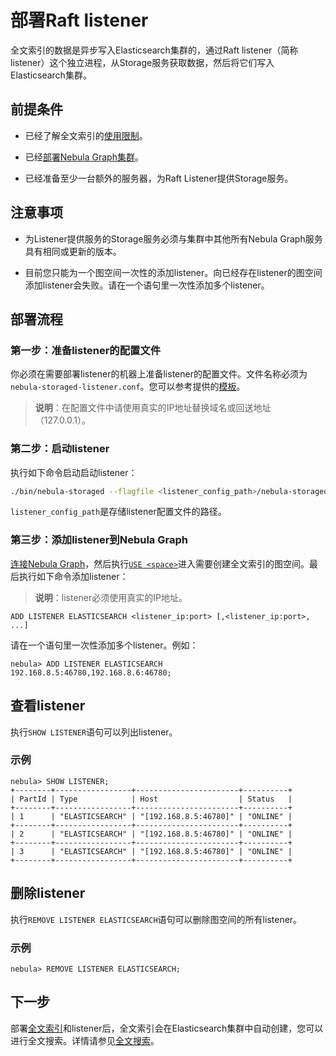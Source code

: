# 部署Raft listener

全文索引的数据是异步写入Elasticsearch集群的，通过Raft listener（简称listener）这个独立进程，从Storage服务获取数据，然后将它们写入Elasticsearch集群。

## 前提条件

- 已经了解全文索引的[使用限制](../../4.deployment-and-installation/6.deploy-text-based-index/1.text-based-index-restrictions.md)。

- 已经[部署Nebula Graph集群](../deploy-nebula-graph-cluster.md)。

- 已经准备至少一台额外的服务器，为Raft Listener提供Storage服务。

## 注意事项

- 为Listener提供服务的Storage服务必须与集群中其他所有Nebula Graph服务具有相同或更新的版本。

- 目前您只能为一个图空间一次性的添加listener。向已经存在listener的图空间添加listener会失败。请在一个语句里一次性添加多个listener。

## 部署流程

### 第一步：准备listener的配置文件

你必须在需要部署listener的机器上准备listener的配置文件。文件名称必须为`nebula-storaged-listener.conf`。您可以参考提供的[模板](https://github.com/vesoft-inc/nebula-storage/blob/master/conf/nebula-storaged-listener.conf.production)。

>**说明**：在配置文件中请使用真实的IP地址替换域名或回送地址（127.0.0.1）。

### 第二步：启动listener

执行如下命令启动启动listener：

```bash
./bin/nebula-storaged --flagfile <listener_config_path>/nebula-storaged-listener.conf
```

`listener_config_path`是存储listener配置文件的路径。

### 第三步：添加listener到Nebula Graph

[连接Nebula Graph](../../2.quick-start/3.connect-to-nebula-graph.md)，然后执行[`USE <space>`](../../3.ngql-guide/9.space-statements/2.use-space.md)进入需要创建全文索引的图空间。最后执行如下命令添加listener：

>**说明**：listener必须使用真实的IP地址。

```ngql
ADD LISTENER ELASTICSEARCH <listener_ip:port> [,<listener_ip:port>, ...]
```

请在一个语句里一次性添加多个listener。例如：

```ngql
nebula> ADD LISTENER ELASTICSEARCH 192.168.8.5:46780,192.168.8.6:46780;
```

## 查看listener

执行`SHOW LISTENER`语句可以列出listener。

### 示例

```ngql
nebula> SHOW LISTENER;
+--------+-----------------+-----------------------+----------+
| PartId | Type            | Host                  | Status   |
+--------+-----------------+-----------------------+----------+
| 1      | "ELASTICSEARCH" | "[192.168.8.5:46780]" | "ONLINE" |
+--------+-----------------+-----------------------+----------+
| 2      | "ELASTICSEARCH" | "[192.168.8.5:46780]" | "ONLINE" |
+--------+-----------------+-----------------------+----------+
| 3      | "ELASTICSEARCH" | "[192.168.8.5:46780]" | "ONLINE" |
+--------+-----------------+-----------------------+----------+
```

## 删除listener

执行`REMOVE LISTENER ELASTICSEARCH`语句可以删除图空间的所有listener。

### 示例

```ngql
nebula> REMOVE LISTENER ELASTICSEARCH;
```

## 下一步

部署[全文索引](2.deploy-es.md)和listener后，全文索引会在Elasticsearch集群中自动创建，您可以进行全文搜索。详情请参见[全文搜索](../../3.ngql-guide/15.full-text-index-statements/1.search-with-text-based-index.md)。